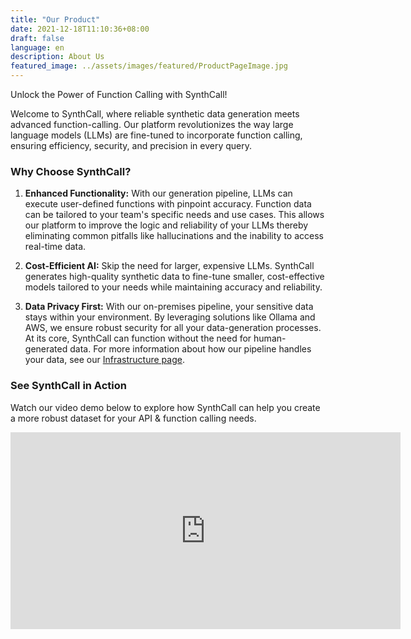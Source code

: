 ```yaml
---
title: "Our Product"
date: 2021-12-18T11:10:36+08:00
draft: false
language: en
description: About Us
featured_image: ../assets/images/featured/ProductPageImage.jpg
---
```


Unlock the Power of Function Calling with SynthCall!

Welcome to SynthCall, where reliable synthetic data generation meets advanced function-calling. Our platform revolutionizes the way large language models (LLMs) are fine-tuned to incorporate function calling, ensuring efficiency, security, and precision in every query.

### Why Choose SynthCall?

1) __Enhanced Functionality:__ With our generation pipeline, LLMs can execute user-defined functions with pinpoint accuracy. Function data can be tailored to your team's specific needs and use cases. This allows our platform to improve the logic and reliability of your LLMs thereby eliminating common pitfalls like hallucinations and the inability to access real-time data.

2) __Cost-Efficient AI:__  Skip the need for larger, expensive LLMs. SynthCall generates high-quality synthetic data to fine-tune smaller, cost-effective models tailored to your needs while maintaining accuracy and reliability. 

3) __Data Privacy First:__ With our on-premises pipeline, your sensitive data stays within your environment. By leveraging solutions like Ollama and AWS, we ensure robust security for all your data-generation processes. At its core, SynthCall can function without the need for human-generated data. For more information about how our pipeline handles your data, see our [Infrastructure page](/infrastructure/).

### See SynthCall in Action
Watch our video demo below to explore how SynthCall can help you create a more robust dataset for your API & function calling needs. 

<iframe width="624" height="315" src="https://www.youtube.com/embed/gsVuWaa6ncg?si=xK6WbOeIJK_xJ9R_" title="YouTube video player" frameborder="0" allow="accelerometer; autoplay; clipboard-write; encrypted-media; gyroscope; picture-in-picture; web-share" referrerpolicy="strict-origin-when-cross-origin" allowfullscreen></iframe>